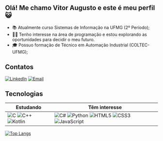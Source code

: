 ## Olá! Me chamo Vitor Augusto e este é meu perfil 😺
- 📚 Atualmente curso Sistemas de Informação na UFMG (2º Período);
- 👨‍💻 Tenho interesse na área de programação e estou explorando as oportunidades para decidir o meu futuro.
- 🎓 Possuo formação de Técnico em Automação Industrial (COLTEC-UFMG);

## Contatos
[![LinkedIn](https://img.shields.io/badge/LinkedIn-000?style=for-the-badge&logo=linkedin&logoColor=006aff)](https://www.linkedin.com/in/vitoraugreis/)
[![Email](https://img.shields.io/badge/Gmail-000?style=for-the-badge&logo=gmail&logoColor=006aff)](mailto:vitoraugreis@gmail.com)

## Tecnologias
Estudando | Têm interesse
----------|---------------
![C](https://img.shields.io/badge/C-000?style=for-the-badge&logo=c&logoColor=006aff) ![C++](https://img.shields.io/badge/C%2B%2B-000?style=for-the-badge&logo=c%2B%2B&logoColor=006aff) ![Kotlin](https://img.shields.io/badge/kotlin-000?style=for-the-badge&logo=Kotlin&logoColor=006aff) | ![C#](https://img.shields.io/badge/C%23-000?style=for-the-badge&logo=c-sharp&logoColor=006aff) ![Python](https://img.shields.io/badge/Python-000?style=for-the-badge&logo=python&logoColor=006aff) ![HTML5](https://img.shields.io/badge/HTML-000?style=for-the-badge&logo=html5&logoColor=006aff) ![CSS3](https://img.shields.io/badge/CSS-000?style=for-the-badge&logo=css3&logoColor=006aff) ![JavaScript](https://img.shields.io/badge/JavaScript-000?style=for-the-badge&logo=javascript&logoColor=006aff)

[![Top Langs](https://github-readme-stats.vercel.app/api/top-langs/?username=vitoraugreis&layout=compact&theme=transparent&border_color=006aff&text_color=f03c87)](https://github.com/anuraghazra/github-readme-stats)
